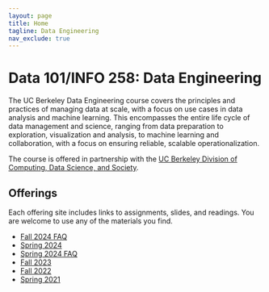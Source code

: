 ```yaml
---
layout: page
title: Home
tagline: Data Engineering
nav_exclude: true
---
```


Data 101/INFO 258: Data Engineering
====

The UC Berkeley Data Engineering course covers the principles and practices of managing data at scale, with a focus on use cases in data analysis and machine learning. This encompasses the entire life cycle of data management and science, ranging from data preparation to exploration, visualization and analysis, to machine learning and collaboration, with a focus on ensuring reliable, scalable operationalization.

The course is offered in partnership with the [UC Berkeley Division of Computing, Data Science, and Society](http://data.berkeley.edu).

Offerings
----

Each offering site includes links to assignments, slides, and readings.
You are welcome to use any of the materials you find.

- [Fall 2024 FAQ](/fa24faq)
- [Spring 2024](https://data101.org/sp24)
- [Spring 2024 FAQ](/sp24faq)
- [Fall 2023](fa23/) <!-- fix dns issue temporarily -->
- [Fall 2022](fa22)
- [Spring 2021](sp21)
